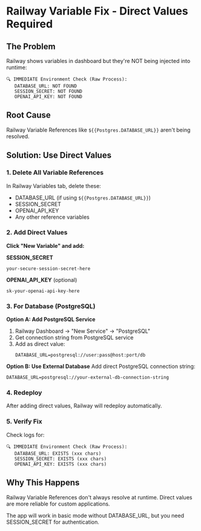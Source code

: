# Railway Variable Fix - Direct Values Required

## The Problem
Railway shows variables in dashboard but they're NOT being injected into runtime:
```
🔍 IMMEDIATE Environment Check (Raw Process):
   DATABASE_URL: NOT FOUND
   SESSION_SECRET: NOT FOUND  
   OPENAI_API_KEY: NOT FOUND
```

## Root Cause
Railway Variable References like `${{Postgres.DATABASE_URL}}` aren't being resolved.

## Solution: Use Direct Values

### 1. Delete All Variable References
In Railway Variables tab, delete these:
- DATABASE_URL (if using `${{Postgres.DATABASE_URL}}`)
- SESSION_SECRET 
- OPENAI_API_KEY
- Any other reference variables

### 2. Add Direct Values
**Click "New Variable" and add:**

**SESSION_SECRET**
```
your-secure-session-secret-here
```

**OPENAI_API_KEY** (optional)
```
sk-your-openai-api-key-here
```

### 3. For Database (PostgreSQL)
**Option A: Add PostgreSQL Service**
1. Railway Dashboard → "New Service" → "PostgreSQL"
2. Get connection string from PostgreSQL service
3. Add as direct value:
   ```
   DATABASE_URL=postgresql://user:pass@host:port/db
   ```

**Option B: Use External Database**
Add direct PostgreSQL connection string:
```
DATABASE_URL=postgresql://your-external-db-connection-string
```

### 4. Redeploy
After adding direct values, Railway will redeploy automatically.

### 5. Verify Fix
Check logs for:
```
🔍 IMMEDIATE Environment Check (Raw Process):
   DATABASE_URL: EXISTS (xxx chars)
   SESSION_SECRET: EXISTS (xxx chars)
   OPENAI_API_KEY: EXISTS (xxx chars)
```

## Why This Happens
Railway Variable References don't always resolve at runtime. Direct values are more reliable for custom applications.

The app will work in basic mode without DATABASE_URL, but you need SESSION_SECRET for authentication.
